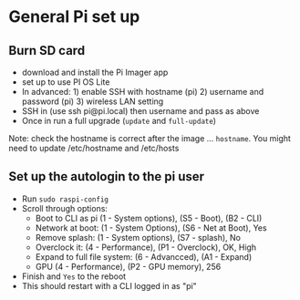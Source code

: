 # General Pi set up

## Burn SD card
* download and install the Pi Imager app
* set up to use PI OS Lite
* In advanced: 1) enable SSH with hostname (<purpose>pi) 2) username and password (pi) 3) wireless LAN setting
* SSH in (use ssh pi@<purpose>pi.local) then username and pass as above
* Once in run a full upgrade (`update` and `full-update`)

Note: check the hostname is correct after the image ... `hostname`.  You might need to update /etc/hostname and /etc/hosts

## Set up the autologin to the pi user
* Run `sudo raspi-config`
* Scroll through options:
  * Boot to CLI as pi (1 - System options), (S5 - Boot), (B2 - CLI)
  * Network at boot: (1 - System Options), (S6 - Net at Boot), Yes
  * Remove splash: (1 - System options), (S7 - splash), No
  * Overclock it: (4 - Performance), (P1 - Overclock), OK, High
  * Expand to full file system: (6 - Advancced), (A1 - Expand)
  * GPU (4 - Performance), (P2 - GPU memory), 256
* Finish and `Yes` to the reboot
* This should restart with a CLI logged in as "pi"
